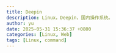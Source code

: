 ```yaml
---
title: Deepin
description: Linux，Deepin，国内操作系统。
author: yu
date: 2025-05-31 15:36:37 +0800
categories: [Linux, Web]
tags: [Linux, command]
---
```



<script>
    window.location.href = "https://blog.csdn.net/jiuyux/category_12646271.html";
</script>

